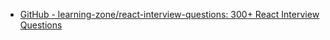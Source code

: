 - [GitHub - learning-zone/react-interview-questions: 300+ React Interview Questions](https://github.com/learning-zone/react-interview-questions)
